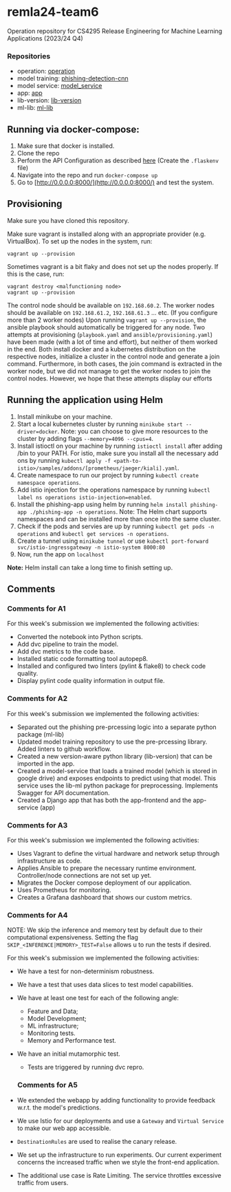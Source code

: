 # remla24-team6
Operation repository for CS4295 Release Engineering for Machine Learning Applications (2023/24 Q4)

### Repositories

- operation: [operation](https://github.com/remla24-team6/operation/tree/main)
- model training: [phishing-detection-cnn](https://github.com/remla24-team6/phishing_detection_cnn/tree/main)
- model service: [model_service](https://github.com/remla24-team6/model-service/tree/main)
- app: [app](https://github.com/remla24-team6/app/tree/main)
- lib-version: [lib-version](https://github.com/remla24-team6/lib-version/tree/main)
- ml-lib: [ml-lib](https://github.com/remla24-team6/ml-lib/tree/main)

## Running via docker-compose:

1. Make sure that docker is installed.
2. Clone the repo
3. Perform the API Configuration as described [here](https://github.com/remla24-team6/model-service) (Create the `.flaskenv` file)
4. Navigate into the repo and run `docker-compose up`
5. Go to [http://0.0.0.0:8000/](http://0.0.0.0:8000/) and test the system.


## Provisioning

Make sure you have cloned this repository.

Make sure vagrant is installed along with an appropriate provider (e.g. VirtualBox).
To set up the nodes in the system, run:
```
vagrant up --provision
```
Sometimes vagrant is a bit flaky and does not set up the nodes properly. If this is the case, run:
```
vagrant destroy <malfunctioning node>
vagrant up --provision
```

The control node should be available on `192.168.60.2`. The worker nodes should be available on `192.168.61.2`, `192.168.61.3` ... etc. (If you configure more than 2 worker nodes)
Upon running `vagrant up --provision`, the ansible playbook should automatically be triggered for any node. Two attempts at provisioning (`playbook.yaml` and `ansible/provisioning.yaml`) have been made (with a lot of time and effort),
but neither of them worked in the end. Both install docker and a kubernetes distribution on the respective nodes, initialize a cluster in the control node and generate a join command.
Furthermore, in both cases, the join command is extracted in the worker node, but we did not manage to get the worker nodes to join the control nodes. However, we hope that these attempts display our efforts


## Running the application using Helm
1. Install minikube on your machine.
2. Start a local kubernetes cluster by running `minikube start --driver=docker`. Note: you can choose to give more resources to the cluster by adding flags `--memory=4096 --cpus=4`.
3. Install istioctl on your machine by running `istioctl install` after adding <path-to-istio>/bin to your PATH. For istio, make sure you install all the necessary add ons by running `kubectl apply -f <path-to-istio>/samples/addons/[prometheus/jaeger/kiali].yaml`.
4. Create namespace to run our project by running `kubectl create namespace operations`.
5. Add istio injection for the operations namespace by running `kubectl label ns operations istio-injection=enabled`.
6. Install the phishing-app using helm by running `helm install phishing-app ./phishing-app -n operations`. Note: The Helm chart supports namespaces
and can be installed more than once into the same cluster.
7. Check if the pods and servies are up by running `kubectl get pods -n operations` and `kubectl get services -n operations`.
8. Create a tunnel using `minikube tunnel` or use `kubectl port-forward svc/istio-ingressgateway -n istio-system 8000:80`
9.  Now, run the app on `localhost`

**Note:** Helm install can take a long time to finish setting up.

## Comments 

### Comments for A1
For this week's submission we implemented the following activities:
- Converted the notebook into Python scripts.
- Add dvc pipeline to train the model.
- Add dvc metrics to the code base.
- Installed static code formatting tool autopep8.
- Installed and configured two linters (pylint & flake8) to check code quality.
- Display pylint code quality information in output file.

### Comments for A2
For this week's submission we implemented the following activities:
- Separated out the phishing pre-prcessing logic into a separate python package (ml-lib)
- Updated model training repository to use the pre-prcessing library. Added linters to github workflow.
- Created a new version-aware python library (lib-version) that can be imported in the app.
- Created a model-service that loads a trained model (which is stored in google drive) and exposes endpoints to predict using that model.
  This service uses the lib-ml python package for preprocessing. Implements Swagger for API documentation.
- Created a Django app that has both the app-frontend and the app-service (app)

### Comments for A3
For this week's submission we implemented the following activities:
- Uses Vagrant to define the virtual hardware and network setup through infrastructure as code.
- Applies Ansible to prepare the necessary runtime environment. Controller/node connections are not set up yet.
- Migrates the Docker compose deployment of our application.
- Uses Prometheus for monitoring.
- Creates a Grafana dashboard that shows our custom metrics.

  
### Comments for A4

NOTE: We skip the inference and memory test by default due to their computational expensiveness. Setting the flag `SKIP_<INFERENCE|MEMORY>_TEST=False` allows u to run the tests if desired.

For this week's submission we implemented the following activities:
- We have a test for non-determinism robustness.
- We have a test that uses data slices to test model capabilities.
- We have at least one test for each of the following angle:
  -  Feature and Data;
  -  Model Development;
  -  ML infrastructure;
  -  Monitoring tests. 
  -  Memory and Performance test.
- We have an initial mutamorphic test. 
  - Tests are triggered by running dvc repro.
  

  ### Comments for A5
- We extended the webapp by adding functionality to provide feedback w.r.t. the model's predictions.
- We use Istio for our deployments and use a `Gateway` and `Virtual Service` to make our web app accessible.
- `DestinationRules` are used to realise the canary release.
- We set up the infrastructure to run experiments. Our current experiment concerns the increased traffic when we style the front-end application.
- The additional use case is Rate Limiting. The service throttles excessive traffic from users.
  
